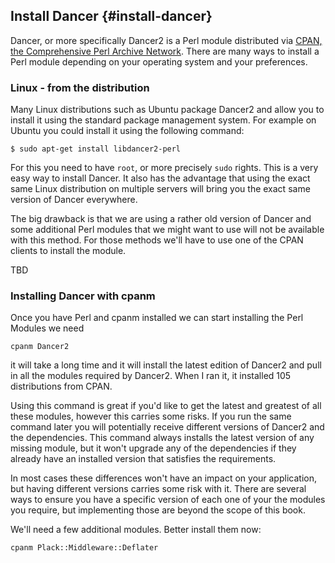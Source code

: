 ## Install Dancer {#install-dancer}

Dancer, or more specifically Dancer2 is a Perl module distributed via [CPAN, the Comprehensive Perl Archive Network](https://www.cpan.org/).
There are many ways to install a Perl module depending on your operating system and your preferences.

### Linux - from the distribution

Many Linux distributions such as Ubuntu package Dancer2 and allow you to install it using the standard package management system.
For example on Ubuntu you could install it using the following command:

```
$ sudo apt-get install libdancer2-perl
```

For this you need to have `root`, or more precisely `sudo` rights. This is a very easy way to install Dancer.
It also has the advantage that using the exact same Linux distribution on multiple servers will bring you the exact same version of Dancer everywhere.

The big drawback is that we are using a rather old version of Dancer and some additional Perl modules that we might want to use will not be available with this method.
For those methods we'll have to use one of the CPAN clients to install the module.

TBD


### Installing Dancer with cpanm

Once you have Perl and cpanm installed we can start installing the Perl Modules we need

```
cpanm Dancer2
```

it will take a long time and it will install the latest edition of Dancer2 and pull in all the modules required by Dancer2.
When I ran it, it installed 105 distributions from CPAN.

Using this command is great if you'd like to get the latest and greatest of all these modules, however this carries some risks.
If you run the same command later you will potentially receive different versions of Dancer2 and the dependencies.
This command always installs the latest version of any missing module, but it won't upgrade any of the dependencies if
they already have an installed version that satisfies the requirements.

In most cases these differences won't have an impact on your application, but having different versions carries
some risk with it. There are several ways to ensure you have a specific version of each one of your the modules you require,
but implementing those are beyond the scope of this book.


We'll need a few additional modules. Better install them now:

```
cpanm Plack::Middleware::Deflater
```

